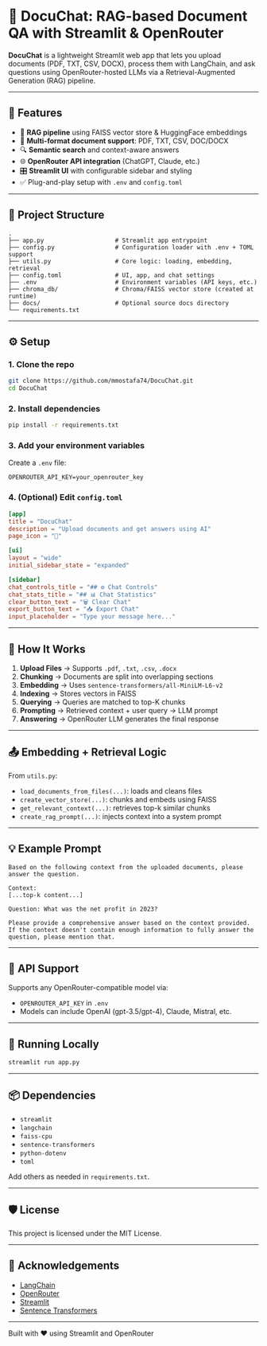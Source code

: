# 📄 DocuChat: RAG-based Document QA with Streamlit & OpenRouter

**DocuChat** is a lightweight Streamlit web app that lets you upload documents (PDF, TXT, CSV, DOCX), process them with LangChain, and ask questions using OpenRouter-hosted LLMs via a Retrieval-Augmented Generation (RAG) pipeline.

---

## 🚀 Features

* 🧐 **RAG pipeline** using FAISS vector store & HuggingFace embeddings
* 📄 **Multi-format document support**: PDF, TXT, CSV, DOC/DOCX
* 🔍 **Semantic search** and context-aware answers
* 🌐 **OpenRouter API integration** (ChatGPT, Claude, etc.)
* 🎛️ **Streamlit UI** with configurable sidebar and styling
* ✅ Plug-and-play setup with `.env` and `config.toml`

---

## 📁 Project Structure

```text
.
├── app.py                    # Streamlit app entrypoint
├── config.py                 # Configuration loader with .env + TOML support
├── utils.py                  # Core logic: loading, embedding, retrieval
├── config.toml               # UI, app, and chat settings
├── .env                      # Environment variables (API keys, etc.)
├── chroma_db/                # Chroma/FAISS vector store (created at runtime)
├── docs/                     # Optional source docs directory
└── requirements.txt
```

---

## ⚙️ Setup

### 1. Clone the repo

```bash
git clone https://github.com/mmostafa74/DocuChat.git
cd DocuChat
```

### 2. Install dependencies

```bash
pip install -r requirements.txt
```

### 3. Add your environment variables

Create a `.env` file:

```env
OPENROUTER_API_KEY=your_openrouter_key
```

### 4. (Optional) Edit `config.toml`

```toml
[app]
title = "DocuChat"
description = "Upload documents and get answers using AI"
page_icon = "🤖"

[ui]
layout = "wide"
initial_sidebar_state = "expanded"

[sidebar]
chat_controls_title = "## ⚙️ Chat Controls"
chat_stats_title = "## 📊 Chat Statistics"
clear_button_text = "🗑️ Clear Chat"
export_button_text = "📥 Export Chat"
input_placeholder = "Type your message here..."
```

---

## 🧠 How It Works

1. **Upload Files** → Supports `.pdf`, `.txt`, `.csv`, `.docx`
2. **Chunking** → Documents are split into overlapping sections
3. **Embedding** → Uses `sentence-transformers/all-MiniLM-L6-v2`
4. **Indexing** → Stores vectors in FAISS
5. **Querying** → Queries are matched to top-K chunks
6. **Prompting** → Retrieved context + user query → LLM prompt
7. **Answering** → OpenRouter LLM generates the final response

---

## 📤 Embedding + Retrieval Logic

From `utils.py`:

* `load_documents_from_files(...)`: loads and cleans files
* `create_vector_store(...)`: chunks and embeds using FAISS
* `get_relevant_context(...)`: retrieves top-k similar chunks
* `create_rag_prompt(...)`: injects context into a system prompt

---

## 💡 Example Prompt

```text
Based on the following context from the uploaded documents, please answer the question.

Context:
[...top-k content...]

Question: What was the net profit in 2023?

Please provide a comprehensive answer based on the context provided. If the context doesn't contain enough information to fully answer the question, please mention that.
```

---

## 🔐 API Support

Supports any OpenRouter-compatible model via:

* `OPENROUTER_API_KEY` in `.env`
* Models can include OpenAI (gpt-3.5/gpt-4), Claude, Mistral, etc.

---

## 🧪 Running Locally

```bash
streamlit run app.py
```

---

## 📦 Dependencies

* `streamlit`
* `langchain`
* `faiss-cpu`
* `sentence-transformers`
* `python-dotenv`
* `toml`

Add others as needed in `requirements.txt`.

---

## 🛡️ License

This project is licensed under the MIT License.

---

## 🙌 Acknowledgements

* [LangChain](https://github.com/langchain-ai/langchain)
* [OpenRouter](https://openrouter.ai/)
* [Streamlit](https://streamlit.io/)
* [Sentence Transformers](https://www.sbert.net/)

---

Built with ❤️ using Streamlit and OpenRouter
